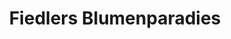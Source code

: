 ---
title: "Fiedlers Blumenparadies"
url: /wanzleben-boerde/fiedlers-blumenparadies/
shop: Blumen
---